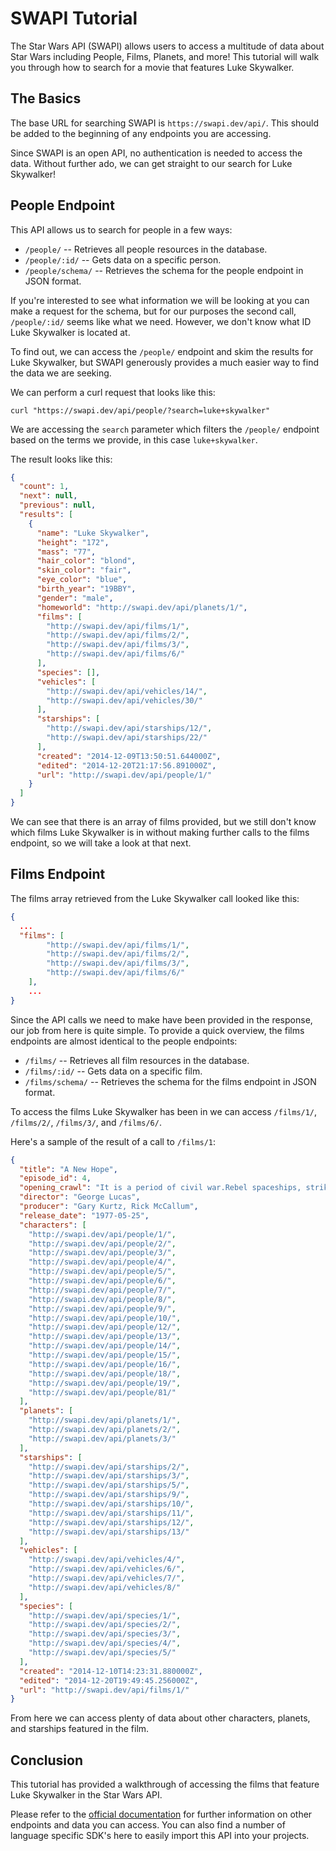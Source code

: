 # SWAPI Tutorial

The Star Wars API (SWAPI) allows users to access a multitude of data about Star
Wars including People, Films, Planets, and more! This tutorial will walk you
through how to search for a movie that features Luke Skywalker.

## The Basics

The base URL for searching SWAPI is `https://swapi.dev/api/`. This should be
added to the beginning of any endpoints you are accessing.

Since SWAPI is an open API, no authentication is needed to access the data.
Without further ado, we can get straight to our search for Luke Skywalker!

## People Endpoint

This API allows us to search for people in a few ways:

- `/people/` -- Retrieves all people resources in the database.
- `/people/:id/` -- Gets data on a specific person.
- `/people/schema/` -- Retrieves the schema for the people endpoint in JSON
  format.

If you're interested to see what information we will be looking at you can make
a request for the schema, but for our purposes the second call, `/people/:id/`
seems like what we need. However, we don't know what ID Luke Skywalker is
located at.

To find out, we can access the `/people/` endpoint and skim the results for Luke
Skywalker, but SWAPI generously provides a much easier way to find the data we
are seeking.

We can perform a curl request that looks like this:

```
curl "https://swapi.dev/api/people/?search=luke+skywalker"
```

We are accessing the `search` parameter which filters the `/people/` endpoint
based on the terms we provide, in this case `luke+skywalker`.

The result looks like this:

```json
{
  "count": 1,
  "next": null,
  "previous": null,
  "results": [
    {
      "name": "Luke Skywalker",
      "height": "172",
      "mass": "77",
      "hair_color": "blond",
      "skin_color": "fair",
      "eye_color": "blue",
      "birth_year": "19BBY",
      "gender": "male",
      "homeworld": "http://swapi.dev/api/planets/1/",
      "films": [
        "http://swapi.dev/api/films/1/",
        "http://swapi.dev/api/films/2/",
        "http://swapi.dev/api/films/3/",
        "http://swapi.dev/api/films/6/"
      ],
      "species": [],
      "vehicles": [
        "http://swapi.dev/api/vehicles/14/",
        "http://swapi.dev/api/vehicles/30/"
      ],
      "starships": [
        "http://swapi.dev/api/starships/12/",
        "http://swapi.dev/api/starships/22/"
      ],
      "created": "2014-12-09T13:50:51.644000Z",
      "edited": "2014-12-20T21:17:56.891000Z",
      "url": "http://swapi.dev/api/people/1/"
    }
  ]
}
```

We can see that there is an array of films provided, but we still don't know
which films Luke Skywalker is in without making further calls to the films
endpoint, so we will take a look at that next.

## Films Endpoint

The films array retrieved from the Luke Skywalker call looked like this:

```json
{
  ...
  "films": [
        "http://swapi.dev/api/films/1/",
        "http://swapi.dev/api/films/2/",
        "http://swapi.dev/api/films/3/",
        "http://swapi.dev/api/films/6/"
    ],
    ...
}
```

Since the API calls we need to make have been provided in the response, our job
from here is quite simple. To provide a quick overview, the films endpoints are
almost identical to the people endpoints:

- `/films/` -- Retrieves all film resources in the database.
- `/films/:id/` -- Gets data on a specific film.
- `/films/schema/` -- Retrieves the schema for the films endpoint in JSON
  format.

To access the films Luke Skywalker has been in we can access `/films/1/`,
`/films/2/`, `/films/3/`, and `/films/6/`.

Here's a sample of the result of a call to `/films/1`:

```json
{
  "title": "A New Hope",
  "episode_id": 4,
  "opening_crawl": "It is a period of civil war.Rebel spaceships, striking from a hidden base, have won their first victory against the evil Galactic Empire. During the battle, Rebel spies managed to steal secret plans to the Empire's ultimate weapon, the DEATH STAR, an armored space station with enough power to destroy an entire planet.Pursued by the Empire's sinister agents, Princess Leia races home aboard her starship, custodian of the stolen plans that can save her people and restore freedom to the galaxy....",
  "director": "George Lucas",
  "producer": "Gary Kurtz, Rick McCallum",
  "release_date": "1977-05-25",
  "characters": [
    "http://swapi.dev/api/people/1/",
    "http://swapi.dev/api/people/2/",
    "http://swapi.dev/api/people/3/",
    "http://swapi.dev/api/people/4/",
    "http://swapi.dev/api/people/5/",
    "http://swapi.dev/api/people/6/",
    "http://swapi.dev/api/people/7/",
    "http://swapi.dev/api/people/8/",
    "http://swapi.dev/api/people/9/",
    "http://swapi.dev/api/people/10/",
    "http://swapi.dev/api/people/12/",
    "http://swapi.dev/api/people/13/",
    "http://swapi.dev/api/people/14/",
    "http://swapi.dev/api/people/15/",
    "http://swapi.dev/api/people/16/",
    "http://swapi.dev/api/people/18/",
    "http://swapi.dev/api/people/19/",
    "http://swapi.dev/api/people/81/"
  ],
  "planets": [
    "http://swapi.dev/api/planets/1/",
    "http://swapi.dev/api/planets/2/",
    "http://swapi.dev/api/planets/3/"
  ],
  "starships": [
    "http://swapi.dev/api/starships/2/",
    "http://swapi.dev/api/starships/3/",
    "http://swapi.dev/api/starships/5/",
    "http://swapi.dev/api/starships/9/",
    "http://swapi.dev/api/starships/10/",
    "http://swapi.dev/api/starships/11/",
    "http://swapi.dev/api/starships/12/",
    "http://swapi.dev/api/starships/13/"
  ],
  "vehicles": [
    "http://swapi.dev/api/vehicles/4/",
    "http://swapi.dev/api/vehicles/6/",
    "http://swapi.dev/api/vehicles/7/",
    "http://swapi.dev/api/vehicles/8/"
  ],
  "species": [
    "http://swapi.dev/api/species/1/",
    "http://swapi.dev/api/species/2/",
    "http://swapi.dev/api/species/3/",
    "http://swapi.dev/api/species/4/",
    "http://swapi.dev/api/species/5/"
  ],
  "created": "2014-12-10T14:23:31.880000Z",
  "edited": "2014-12-20T19:49:45.256000Z",
  "url": "http://swapi.dev/api/films/1/"
}
```

From here we can access plenty of data about other characters, planets, and
starships featured in the film.

## Conclusion

This tutorial has provided a walkthrough of accessing the films that feature
Luke Skywalker in the Star Wars API.

Please refer to the [official documentation](https://swapi.dev/documentation)
for further information on other endpoints and data you can access. You can also
find a number of language specific SDK's here to easily import this API into
your projects.
